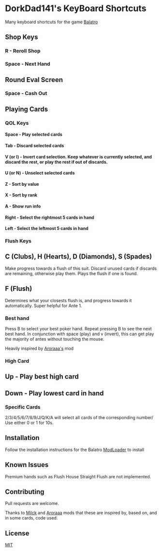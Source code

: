 # DorkDad141's KeyBoard Shortcuts
Many keyboard shortcuts for the game  [Balatro](https://store.steampowered.com/app/2379780/Balatro/)

## Shop Keys

### R - Reroll Shop

### Space - Next Hand

## Round Eval Screen

### Space - Cash Out

## Playing Cards

### QOL Keys

#### Space - Play selected cards

#### Tab - Discard selected cards

#### V (or I) - Invert card selection.  Keep whatever is currently selected, and discard the rest, or play the rest if out of discards.

#### U (or N) - Unselect selected cards

#### Z - Sort by value

#### X - Sort by rank

#### A - Show run info

#### Right - Select the rightmost 5 cards in hand

#### Left - Select the leftmost 5 cards in hand

### Flush Keys

## C (Clubs), H (Hearts), D (Diamonds), S (Spades)

Make progress towards a flush of this suit.  Discard unused cards if discards are remaining, otherwise play them.
Plays the flush if one is found.

## F (Flush)

Determines what your closests flush is, and progress towards it automatically.  Super helpful for Ante 1.

### Best hand

Press B to select your best poker hand.  Repeat pressing B to see the next best hand.
In conjunction with space (play) and v (invert), this can get play the majority of antes without touching the mouse.

Heavily inspired by [Aroraaa's](https://github.com/Agoraaa/FlushHotkeys) mod 

### High Card

## Up - Play best high card

## Down - Play lowest card in hand

### Specific Cards

2/3/4/5/6/7/8/9/J/Q/K/A will select all cards of the corresponding number/
Use either 0 or 1 for 10s.

## Installation

Follow the installation instructions for the Balatro [ModLoader](https://github.com/Steamopollys/Steamodded/tree/0.6.0) to install

## Known Issues

Premium hands such as Flush House Straight Flush are not implemented.

## Contributing

Pull requests are welcome.

Thanks to [Milck](https://github.com/Mi1cK/Milcks-QOL?tab=readme-ov-file) and [Aroraaa](https://github.com/Agoraaa/FlushHotkeys) mods that
these are inspired by, based on, and in some cards, code used.

## License

[MIT](https://choosealicense.com/licenses/mit/)

